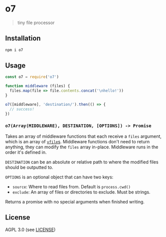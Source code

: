 # o7

> tiny file processor

## Installation

```sh
npm i o7
```

## Usage

```js
const o7 = require('o7')

function middleware (files) {
  files.map(file => file.contents.concat('\nhello!'))
}

o7([middleware], 'destination/').then(() => {
  // success!
})
```

### `o7(Array(MIDDLEWARE), DESTINATION, [OPTIONS]) -> Promise`

Takes an array of middleware functions that each receive a `files` argument,
which is an array of [`vfile`s](https://github.com/vfile/vfile). Middleware
functions don't need to return anything, they can modify the `files` array
in-place. Middleware runs in the order it's defined in.

`DESTINATION` can be an absolute or relative path to where the modified files
should be outputted to.

`OPTIONS` is an optional object that can have two keys:

- `source`: Where to read files from. Default is `process.cwd()`
- `exclude`: An array of files or directories to exclude. Must be strings.

Returns a promise with no special arguments when finished writing.


## License

AGPL 3.0 (see [LICENSE](./LICENSE))
